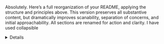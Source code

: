 Absolutely. Here’s a full reorganization of your README, applying the structure and principles above. This version preserves all substantive content, but dramatically improves scanability, separation of concerns, and initial approachability. All sections are renamed for action and clarity. I have used collapsible <details> blocks where verbosity is high, and you can adapt these further for your preferred renderer.

⸻


# CryptoTechnicals — Comprehensive Crypto Intelligence Engine

A powerful Python command-line tool that provides **complete cryptocurrency market intelligence** by combining technical analysis, fundamental data, market sentiment, sector rotation analysis, and global market trends.  
**Perfect for AI-powered trading systems, researchers, and analysts who need the most comprehensive crypto market context—automated and LLM-ready.**

---

## 🚀 TL;DR

- Instantly generate technical, fundamental, and market intelligence snapshots for any crypto asset.
- Aggregated, LLM-optimized outputs (JSON, SQLite) with live spot prices, sector rotation, liquidity, and more.
- Designed for seamless AI integration, advanced human workflows, and pro-grade research.

---

## 📚 Table of Contents

1. [Quick Start](#quick-start)
2. [Key Features](#key-features)
3. [Usage Examples](#usage-examples)
4. [Understanding the Data Outputs](#understanding-the-data-outputs)
5. [Configuration](#configuration)
6. [How to Read/Interpret the Data](#how-to-readinterpret-the-data)
7. [Front-End UI (CryptoCortex)](#front-end-ui-cryptocortex)
8. [Developer Guide](#developer-guide)
9. [Performance & Benchmarks](#performance--benchmarks)
10. [Known Limitations](#known-limitations)
11. [Changelog](#changelog)
12. [Contributing](#contributing)
13. [License & Author](#license--author)
14. [Support](#support)

---

## 🏁 Quick Start

**Installation**

```bash
# Clone the repository
git clone https://github.com/Rahul-htx/crypto-technicals.git
cd crypto-technicals

# Install dependencies
pip install -r requirements.txt

# Set up your CoinGecko Pro API key
echo "COINGECKO_API_KEY=your_api_key_here" > .env

# Test installation
python -m src.cli --coins bitcoin --horizons intraday --verbose

Basic Usage

python -m src.cli                           # Default config, all outputs
python -m src.cli --coins eth,btc,sol       # Specify coins
python -m src.cli --horizons intraday,swing # Specify timeframes
python -m src.cli --config my_config.yaml   # Custom config
python -m src.cli --verbose                 # Verbose logging
python -m src.cli --output-dir /my/output   # Custom output directory


⸻

🗝️ Key Features
	•	Technical Analysis: OHLCV + 8 indicators
	•	Fundamental Analysis: Tokenomics, dev activity, social metrics
	•	Market Intelligence: Macro trends, sector rotation, dominance, liquidity
	•	Real-Time Pricing: Live spot prices (<30s latency)
	•	LLM-Ready Exports: Structured JSON/CSV/SQLite for AI, visual charts
	•	Combined Snapshots: Multi-timeframe, freshness-aware files
	•	Persistent Chat History: NDJSON, 200k-token multi-month memory (for UI)

⸻

💡 Usage Examples
	•	“Analyze current ETH technicals and provide entry points”
	•	“Compare BTC and SOL momentum indicators”
	•	“What’s the overall market sentiment based on dominance?”
	•	“Show me the latest snapshot for just Bitcoin”
	•	“Update my thesis: focusing on Layer 1 scaling solutions”
	•	“Refresh market data and analyze changes”

⸻

🗃️ Understanding the Data Outputs

Every run generates aggregated files for efficient LLM and human use.
Sample Output Structure:

data/
├── runs/20250819_185950/              # Timestamped run data
│   ├── intraday/
│   │   └── all_coins_1h.json          # Hourly technical data
│   ├── swing/
│   │   └── all_coins_1d.json          # Daily technical data  
│   ├── market_context.json            # Unified market intelligence
│   ├── categories.json                # Sector rotation
│   ├── global.json                    # Macro trends
│   ├── metadata.json                  # Project fundamentals
│   ├── crypto_technicals_intraday.db  # SQLite database
│   └── logs/
│       └── run_*.log
├── snapshots/
│   ├── latest_snapshot.json           # Combined, all-horizon snapshot
└── chat/
    └── chat-YYYY-MM.jsonl             # Multi-month chat history

<details>
<summary>📈 <b>See Sample Output JSON</b></summary>


Technical Data Example (all_coins_1h.json):

{
  "metadata": {
    "horizon": "intraday", "granularity": "1h", 
    "coins": ["bitcoin", "ethereum"], "total_coins": 2
  },
  "coins": {
    "bitcoin": {
      "latest_values": { "close": 43250.67, "rsi_14": 58.23, "macd": 125.45 },
      "data": [{ "datetime": "2025-08-19T18:00:00", "close": 43250.67, ... }]
    }
  },
  "cross_coin_analysis": {
    "performance_ranking": ["ethereum", "bitcoin"],
    "volatility_comparison": { "bitcoin": 12.3, "ethereum": 15.7 }
  }
}

</details>


<details>
<summary>🌍 <b>Unified Market Context</b> (`market_context.json`)</summary>


{
  "metadata": {
    "coins_tracked": ["bitcoin", "ethereum"],
    "data_sources": ["global_market", "sector_analysis", "coin_fundamentals"],
    "note": "News data not available via CoinGecko Pro API"
  },
  "global_market": {
    "market_overview": { "total_market_cap_usd": 3882142856426.52, "bitcoin_dominance_percentage": 57.94 },
    "dominance_analysis": { "dominance_signals": [...] }
  },
  "market_summary": {
    "market_sentiment": "risk_off",
    "key_insights": ["Bitcoin dominance at 58.0% suggests market seeking safety"],
    "missing_sources": ["liquidity_analysis"]
  }
}

</details>



⸻

⚙️ Configuration

Edit config.yaml to customize coins, timeframes, and outputs.

<details>
<summary>📝 <b>Click for Example</b></summary>


coins: [ethereum, bitcoin, solana, chainlink, ripple, tron, sui]
horizons:
  intraday:
    lookback_days: 30
    granularity: 1h
  swing:
    lookback_days: 400
    granularity: 1d
indicators: [ema, sma, rsi, macd, bollinger, obv, atr, adx]
export:
  json: true
  csv: false
  sqlite: true
  charts: false
  individual_coin_files: false

market_data:
  collect_news: false     # CoinGecko Pro API does not provide reliable news
  collect_metadata: true
  collect_categories: true
  collect_global: true
  collect_tickers: true
  collect_onchain: false

  update_frequencies:
    metadata: "daily"
    categories: "every_run"
    global: "every_run"
    tickers: "weekly"

</details>



⸻

🧐 How to Read/Interpret the Data
	•	Technical indicators: Standard values (e.g. RSI, MACD, EMA, etc.) for each coin, each period.
	•	Cross-coin analysis: Ranking by performance, volatility comparison, sector rotation.
	•	Market intelligence: Sentiment regime, macro trends, dominance metrics.
	•	Real-time spot prices: Always prioritized; transparent fallback to recent candles.
	•	Aggregated files: Designed for AI/LMM consumption, not just human reading.

⸻

🖥️ Front-End UI (CryptoCortex)

CryptoCortex is a Next.js/TypeScript web UI for CryptoTechnicals, featuring:
	•	Dual-channel memory: LLM chat + heavy data snapshots.
	•	Streaming AI analysis: Direct OpenAI API integration.
	•	Persistent chat history: Survives browser/server restarts.
	•	Security: Basic Auth, local-first deployment.

<details>
<summary>🌐 <b>Setup Instructions</b></summary>


# Python CLI Backend
cd ..
python3 -m venv venv
source venv/bin/activate
pip install -r requirements.txt
cp .env.example .env
# Set API keys in .env

# Next.js Frontend
cd trader-copilot
npm install
npm run dev
# Open http://localhost:3000 (auth required)

</details>



⸻

🛠️ Developer Guide

Programmatic Usage

from src.pipeline import Pipeline
from src.config_loader import Config
from src.utils.logging_utils import setup_logger

config = Config('config.yaml')
logger = setup_logger()
pipeline = Pipeline(config, 'output/', logger)
pipeline.run(['bitcoin', 'ethereum'], 'intraday')

Code Structure

┌──────────┐      ┌──────────────┐      ┌──────────────┐
│  config   │───►│  fetch layer  │───►│  indicator    │
└──────────┘      │  (CoinGecko) │      │  calculator  │
                  └──────────────┘      └──────────────┘
                          │                     │
                          ▼                     ▼
                 ┌────────────────┐    ┌────────────────┐
                 │ JSON / SQLite  │    │ chart exporter │
                 └────────────────┘    └────────────────┘

Testing

pytest             # Run all tests
pytest --cov=src   # With coverage
pytest -v          # Verbose


⸻

⚡ Performance & Benchmarks
	•	7 coins, 2 horizons + market intelligence: ~45 seconds/run
	•	22+ API calls: No rate limiting (Pro tier)
	•	7,805 total data points: 5,005 hourly + 2,800 daily
	•	Aggregated output: 4–6 files instead of 20+
	•	Rich context: Technical, fundamental, supply, macro data

⸻

🚧 Known Limitations
	1.	CoinGecko Pro Required: Free tier is severely rate limited.
	2.	No News Data: CoinGecko Pro API has no reliable news endpoint.
	3.	Onchain Data: DEX info limited; needs additional APIs.
	4.	Data Volume: Large runs (~50MB+ for 6 coins).

⸻

📝 Changelog

<details>
<summary>Click to expand full changelog</summary>


v0.4.1 (2025-08-25) - Dynamic Multi-Month Chat History
	•	Persistent chat (NDJSON), 200k-token context, cross-session
	•	Dynamic context loading, performance-optimized

v0.3.1 (2025-08-19) - Market & Supply Metrics Integration
	•	Real-time macro intelligence
	•	Enhanced supply/circulation stats
	•	Combined snapshot exports

v0.2.1 (2025-08-19) - Pipeline Optimization
	•	Aggregated outputs, single market context file
	•	File count -70%, same data
	•	Cross-coin ranking, volatility, perf

v0.2.0 (2025-08-19) - Major Expansion
	•	Full project metadata
	•	Sector rotation, global trends, liquidity, LLM optimization

v0.1.0 (2023-12-01)
	•	Initial release

</details>



⸻

🤝 Contributing
	1.	Fork the repository
	2.	Create a feature branch: git checkout -b feature/my-feature
	3.	Make changes and add tests
	4.	Run tests: pytest
	5.	Commit: git commit -am 'Add my feature'
	6.	Push: git push origin feature/my-feature
	7.	Submit pull request

⸻

📄 License & Author

MIT License – see LICENSE file for details.

Author: Rahul Bijlani
Documentation last updated: 2025-08-25

⸻

🙋‍♂️ Support
	•	Create a GitHub issue
	•	Review documentation and test files for examples

⸻


---

### Notes

- You may wish to use [doctoc](https://github.com/thlorenz/doctoc) or similar tools to auto-generate/upkeep the Table of Contents.
- I recommend using `<details>` for especially long config and output examples in the live file to keep the top-level scanability tight.
- If you want this version as an updated file, let me know, and I’ll produce the `oboe` tool call for an instant patch.